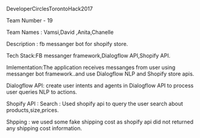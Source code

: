 DeveloperCirclesTorontoHack2017

Team Number -  19

Team Names : Vamsi,David ,Anita,Chanelle

Description : fb messanger bot for shopify store.

Tech Stack:FB messanger framework,Dialogflow API,Shopify API.

Imlementation:The application receives messanges from user using messanger bot framework..and use Dialogflow NLP and Shopify store apis. 

Dialogflow API:  create user intents and agents in Dialogflow API to process user queries NLP to actions.


Shopify API : 
Search : Used shopify api to query the user search about products,size,prices.

Shpping : we used some fake shipping cost as shopify api did not returned any shipping cost information.
